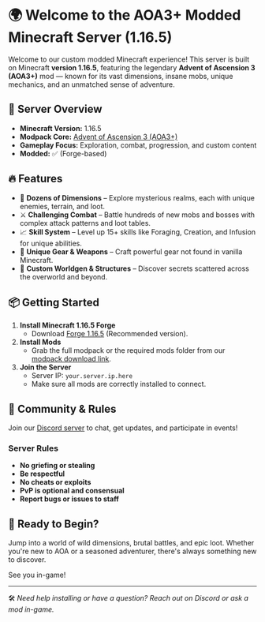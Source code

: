 # 🌍 Welcome to the AOA3+ Modded Minecraft Server (1.16.5)

Welcome to our custom modded Minecraft experience! This server is built on Minecraft **version 1.16.5**, featuring the legendary **Advent of Ascension 3 (AOA3+)** mod — known for its vast dimensions, insane mobs, unique mechanics, and an unmatched sense of adventure.

## 🧱 Server Overview

- **Minecraft Version:** 1.16.5
- **Modpack Core:** [Advent of Ascension 3 (AOA3+)](https://adventofascension.fandom.com/wiki/Advent_of_Ascension_Wiki)
- **Gameplay Focus:** Exploration, combat, progression, and custom content
- **Modded:** ✅ (Forge-based)

## 🔥 Features

- 🌌 **Dozens of Dimensions** – Explore mysterious realms, each with unique enemies, terrain, and loot.
- ⚔️ **Challenging Combat** – Battle hundreds of new mobs and bosses with complex attack patterns and loot tables.
- 📈 **Skill System** – Level up 15+ skills like Foraging, Creation, and Infusion for unique abilities.
- 💎 **Unique Gear & Weapons** – Craft powerful gear not found in vanilla Minecraft.
- 🏰 **Custom Worldgen & Structures** – Discover secrets scattered across the overworld and beyond.

## 📦 Getting Started

1. **Install Minecraft 1.16.5 Forge**
   - Download [Forge 1.16.5](https://files.minecraftforge.net/net/minecraftforge/forge/) (Recommended version).
2. **Install Mods**
   - Grab the full modpack or the required mods folder from our [modpack download link](#).
3. **Join the Server**
   - Server IP: `your.server.ip.here`
   - Make sure all mods are correctly installed to connect.

## 💬 Community & Rules

Join our [Discord server](#) to chat, get updates, and participate in events!

### Server Rules
- **No griefing or stealing**
- **Be respectful**
- **No cheats or exploits**
- **PvP is optional and consensual**
- **Report bugs or issues to staff**

## 🚀 Ready to Begin?

Jump into a world of wild dimensions, brutal battles, and epic loot. Whether you're new to AOA or a seasoned adventurer, there's always something new to discover.

See you in-game!

---

🛠️ *Need help installing or have a question? Reach out on Discord or ask a mod in-game.*
